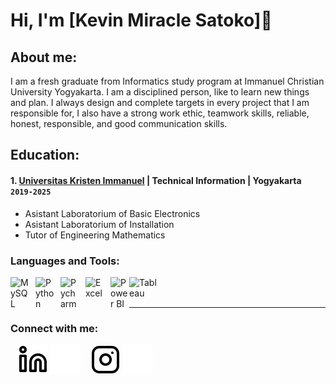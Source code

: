 # Hi, I'm [Kevin Miracle Satoko]👋
## About me:
I am a fresh graduate from Informatics study program at Immanuel Christian University Yogyakarta. I am a disciplined person, like to learn new things and plan. I always design and complete targets in every project that I am responsible for, I also have a strong work ethic, teamwork skills, reliable, honest, responsible, and good communication skills.

## Education:

#### 1. [Universitas Kristen Immanuel](https://www.ukrim.ac.id) | Technical Information | Yogyakarta `2019-2025`
   - Asistant Laboratorium of Basic Electronics
   - Asistant Laboratorium of Installation
   - Tutor of Engineering Mathematics



### Languages and Tools:

[<img align="left" alt="MySQL" width="30px" src="https://cdn.jsdelivr.net/gh/devicons/devicon/icons/mysql/mysql-original.svg" style="padding-right:10px;" />][webdev]
[<img align="left" alt="Python" width="30px" src="https://upload.wikimedia.org/wikipedia/commons/thumb/c/c3/Python-logo-notext.svg/110px-Python-logo-notext.svg.png?20100317150552" style="padding-right:10px;" />][webdev]
[<img align="left" alt="Pycharm" width="30px" src="https://upload.wikimedia.org/wikipedia/commons/thumb/1/1d/PyCharm_Icon.svg/220px-PyCharm_Icon.svg.png" style="padding-right:10px;" />][webdev]
[<img align="left" alt="Excel" width="30px" src="https://is2-ssl.mzstatic.com/image/thumb/Purple126/v4/a8/fd/5a/a8fd5a84-c6f1-355f-3b9f-6e86598efaa3/XCEL.png/1200x630bb.png" style="padding-right:10px;" />][webdev]
[<img align="left" alt="Power BI" width="30px" src="https://powerbi.microsoft.com/pictures/application-logos/svg/powerbi.svg" style="padding-right:0px;" />][webdev]
[<img align="left" alt="Tableau" width="50px" src="https://logos-world.net/wp-content/uploads/2021/10/Tableau-Symbol.png" style="padding-right:10px;" />][webdev]

<br />
<br />

---
### Connect with me:
&nbsp;&nbsp;
[![website](./img/linkedin-light.svg)](https://www.linkedin.com/in/Kevin-Miracle-Satoko/-light-mode-only)
[![website](./img/linkedin-dark.svg)](https://www.linkedin.com/in/Kevin-Miracle-Satoko/-dark-mode-only)
&nbsp;&nbsp;
[![website](./img/instagram-light.svg)](https://www.instagram.com/kevinn_miracle/-light-mode-only)
[![website](./img/instagram-dark.svg)](https://www.instagram.com/kevinn_miracle/-dark-mode-only)



[webdev]: https://github.com/kevinmiraclesatoko/kevinmiraclesatoko
